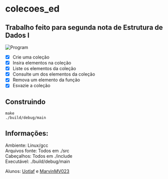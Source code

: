# colecoes_ed
## Trabalho feito para segunda nota de Estrutura de Dados I

![Program](https://i.imgur.com/on7g90T.png)

- [x] Crie uma coleção
- [x] Insira elementos na coleção
- [x] Liste os elementos da coleção
- [x] Consulte um dos elementos da coleção
- [x] Remova um elemento da função
- [x] Esvazie a coleção

## Construindo
```
make
./build/debug/main
```

## Informações:
Ambiente: Linux/gcc\
Arquivos fonte: Todos em ./src\
Cabeçalhos: Todos em ./include\
Executável: ./build/debug/main

Alunos: [Uotlaf](https://github.com/uotlaf/) e [MarvinMV023](https://github.com/marvinMV23)
